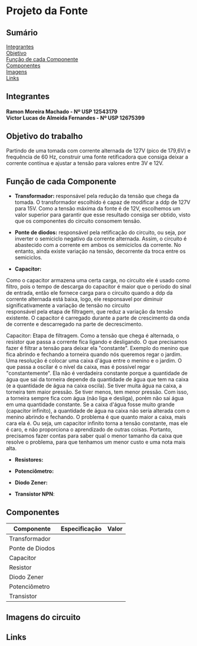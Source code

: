 # Projeto da Fonte

## Sumário
[Integrantes](#Integrantes) <br />
[Objetivo](#objetivo) <br />
[Função de cada Componente](#funcao) <br />
[Componentes](#Componentes) <br />
[Imagens](#imagens) <br />
[Links](#Links)

## Integrantes
<h4> Ramon Moreira Machado - Nº USP 12543179 <br />
Victor Lucas de Almeida Fernandes - Nº USP 12675399 </h4>

<a name="objetivo"> </a>
## Objetivo do trabalho
Partindo de uma tomada com corrente alternada de 127V (pico de 179,6V)
e frequência de 60 Hz, construir uma fonte retificadora que consiga deixar 
a corrente contínua e ajustar a tensão para valores entre 3V e 12V.


<a name="funcao"> </a>
## Função de cada Componente

* **Transformador:** 
responsável pela redução da tensão que chega da tomada. O transformador
escolhido é capaz de modificar a ddp de 127V para 15V. Como a tensão máxima 
da fonte é de 12V, escolhemos um valor superior para garantir que esse resultado
consiga ser obtido, visto que os componentes do circuito consomem tensão.

* **Ponte de diodos:** 
responsável pela retificação do circuito, ou seja, por inverter o 
semiciclo negativo da corrente alternada. Assim, o circuito é abastecido com a corrente 
em ambos os semiciclos da corrente. No entanto, ainda existe variação na tensão, decorrente
da troca entre os semiciclos.


* **Capacitor:** 

Como o capacitor armazena uma certa carga, no circuito ele é usado como filtro, pois o tempo de descarga do capacitor é maior que o período do sinal de entrada, então ele fornece carga para o circuito quando a ddp da corrente alternada está baixa, logo, ele responsavel por diminuir significativamente a variação de tensão no circuito
<br />
responsável pela etapa de filtragem, que reduz a variação da tensão existente.
O capacitor é carregado durante a parte de crescimento da onda de corrente e descarregado
na parte de decrescimento. 

Capacitor: 
Etapa de filtragem. Como a tensão que chega é alternada, o resistor que passa a corrente fica ligando e desligando.
O que precisamos fazer é filtrar a tensão para deixar ela "constante". 
Exemplo do menino que fica abrindo e fechando a torneira quando nós queremos regar o jardim. Uma resolução é colocar uma caixa d'água entre o menino e o jardim. O que passa a oscilar é o nível da caixa, mas é possível regar "constantemente".
Ela não é verdadeira constante porque a quantidade de água que sai da torneira depende da quantidade de água que tem na caixa (e a quantidade de água na caixa oscila). Se tiver muita água na caixa, a torneira tem maior pressão. Se tiver menos, tem menor pressão. Com isso, a torneira sempre fica com água (não liga e desliga), porém não sai água em uma quantidade constante.
Se a caixa d'água fosse muito grande (capacitor infinito), a quantidade de água na caixa não seria alterada com o menino abrindo e fechando. O problema é que quanto maior a caixa, mais cara ela é. Ou seja, um capacitor infinito torna a tensão constante, mas ele é caro, e não proporciona o aprendizado de outras coisas.
Portanto, precisamos fazer contas para saber qual o menor tamanho da caixa que resolve o problema, para que tenhamos um menor custo e uma nota mais alta. 


* **Resistores:**


* **Potenciômetro:**


* **Diodo Zener:**


* **Transistor NPN**:

## Componentes

| Componente | Especificação | Valor |
| --- | --- | --- |
| Transformador | | |`R$ x`|
| Ponte de Diodos | | | |
| Capacitor | | | |
| Resistor | | | |
| Diodo Zener | | | |
| Potenciômetro | | | |
| Transistor | | | |

<a name="imagens"> </a>
## Imagens do circuito

## Links
